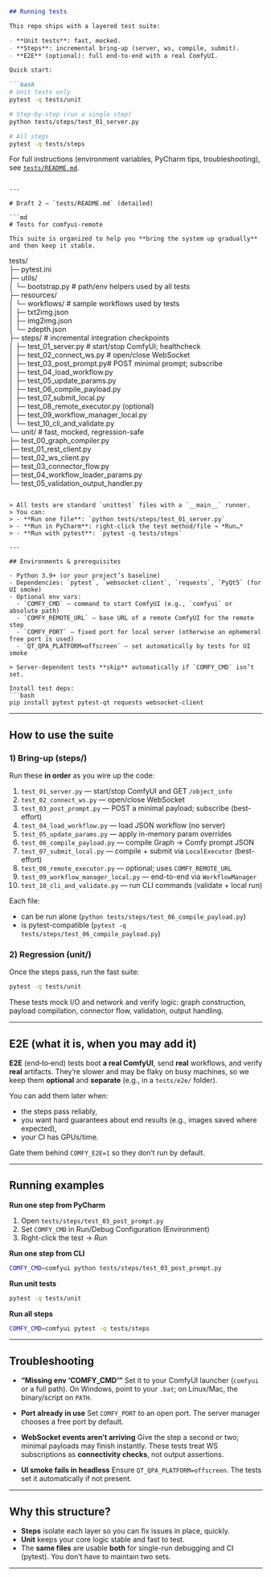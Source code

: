 ````md
## Running tests

This repo ships with a layered test suite:

- **Unit tests**: fast, mocked.
- **Steps**: incremental bring-up (server, ws, compile, submit).
- **E2E** (optional): full end-to-end with a real ComfyUI.

Quick start:

```bash
# Unit tests only
pytest -q tests/unit

# Step-by-step (run a single step)
python tests/steps/test_01_server.py

# All steps
pytest -q tests/steps
````

For full instructions (environment variables, PyCharm tips, troubleshooting), see
[`tests/README.md`](tests/README.md).

````

---

# Draft 2 — `tests/README.md` (detailed)

```md
# Tests for comfyui-remote

This suite is organized to help you **bring the system up gradually** and then keep it stable.

````

tests/\
├─ pytest.ini\
├─ utils/\
│  └─ bootstrap.py          # path/env helpers used by all tests\
├─ resources/\
│  └─ workflows/            # sample workflows used by tests\
│     ├─ txt2img.json\
│     ├─ img2img.json\
│     └─ zdepth.json\
├─ steps/                   # incremental integration checkpoints\
│  ├─ test\_01\_server.py     # start/stop ComfyUI; healthcheck\
│  ├─ test\_02\_connect\_ws.py # open/close WebSocket\
│  ├─ test\_03\_post\_prompt.py# POST minimal prompt; subscribe\
│  ├─ test\_04\_load\_workflow\.py\
│  ├─ test\_05\_update\_params.py\
│  ├─ test\_06\_compile\_payload.py\
│  ├─ test\_07\_submit\_local.py\
│  ├─ test\_08\_remote\_executor.py (optional)\
│  ├─ test\_09\_workflow\_manager\_local.py\
│  └─ test\_10\_cli\_and\_validate.py\
└─ unit/                    # fast, mocked, regression-safe\
├─ test\_00\_graph\_compiler.py\
├─ test\_01\_rest\_client.py\
├─ test\_02\_ws\_client.py\
├─ test\_03\_connector\_flow\.py\
├─ test\_04\_workflow\_loader\_params.py\
└─ test\_05\_validation\_output\_handler.py

````

> All tests are standard `unittest` files with a `__main__` runner.
> You can:
> - **Run one file**: `python tests/steps/test_01_server.py`
> - **Run in PyCharm**: right-click the test method/file → *Run…*
> - **Run with pytest**: `pytest -q tests/steps`

---

## Environments & prerequisites

- Python 3.9+ (or your project’s baseline)
- Dependencies: `pytest`, `websocket-client`, `requests`, `PyQt5` (for UI smoke)
- Optional env vars:
  - `COMFY_CMD` — command to start ComfyUI (e.g., `comfyui` or absolute path)
  - `COMFY_REMOTE_URL` — base URL of a remote ComfyUI for the remote step
  - `COMFY_PORT` — fixed port for local server (otherwise an ephemeral free port is used)
  - `QT_QPA_PLATFORM=offscreen` — set automatically by tests for UI smoke

> Server-dependent tests **skip** automatically if `COMFY_CMD` isn’t set.

Install test deps:
```bash
pip install pytest pytest-qt requests websocket-client
````

---

## How to use the suite

### 1) Bring-up (steps/)

Run these **in order** as you wire up the code:

1. `test_01_server.py` — start/stop ComfyUI and GET `/object_info`
2. `test_02_connect_ws.py` — open/close WebSocket
3. `test_03_post_prompt.py` — POST a minimal payload; subscribe (best-effort)
4. `test_04_load_workflow.py` — load JSON workflow (no server)
5. `test_05_update_params.py` — apply in-memory param overrides
6. `test_06_compile_payload.py` — compile Graph → Comfy prompt JSON
7. `test_07_submit_local.py` — compile + submit via `LocalExecutor` (best-effort)
8. `test_08_remote_executor.py` — optional; uses `COMFY_REMOTE_URL`
9. `test_09_workflow_manager_local.py` — end-to-end via `WorkflowManager`
10. `test_10_cli_and_validate.py` — run CLI commands (validate + local run)

Each file:

* can be run alone (`python tests/steps/test_06_compile_payload.py`)
* is pytest-compatible (`pytest -q tests/steps/test_06_compile_payload.py`)

### 2) Regression (unit/)

Once the steps pass, run the fast suite:

```bash
pytest -q tests/unit
```

These tests mock I/O and network and verify logic: graph construction, payload compilation, connector flow, validation, output handling.

---

## E2E (what it is, when you may add it)

**E2E** (end‑to‑end) tests boot **a real ComfyUI**, send **real** workflows, and verify **real** artifacts. They’re slower and may be flaky on busy machines, so we keep them **optional** and **separate** (e.g., in a `tests/e2e/` folder).

You can add them later when:

* the steps pass reliably,
* you want hard guarantees about end results (e.g., images saved where expected),
* your CI has GPUs/time.

Gate them behind `COMFY_E2E=1` so they don’t run by default.

---

## Running examples

**Run one step from PyCharm**

1. Open `tests/steps/test_03_post_prompt.py`
2. Set `COMFY_CMD` in Run/Debug Configuration (Environment)
3. Right-click the test → *Run*

**Run one step from CLI**

```bash
COMFY_CMD=comfyui python tests/steps/test_03_post_prompt.py
```

**Run unit tests**

```bash
pytest -q tests/unit
```

**Run all steps**

```bash
COMFY_CMD=comfyui pytest -q tests/steps
```

---

## Troubleshooting

* **“Missing env ‘COMFY\_CMD’”**
  Set it to your ComfyUI launcher (`comfyui` or a full path).
  On Windows, point to your `.bat`; on Linux/Mac, the binary/script on `PATH`.

* **Port already in use**
  Set `COMFY_PORT` to an open port. The server manager chooses a free port by default.

* **WebSocket events aren’t arriving**
  Give the step a second or two; minimal payloads may finish instantly. These tests treat WS subscriptions as **connectivity checks**, not output assertions.

* **UI smoke fails in headless**
  Ensure `QT_QPA_PLATFORM=offscreen`. The tests set it automatically if not present.

---

## Why this structure?

* **Steps** isolate each layer so you can fix issues in place, quickly.
* **Unit** keeps your core logic stable and fast to test.
* The **same files** are usable **both** for single-run debugging and CI (pytest). You don’t have to maintain two sets.

---

